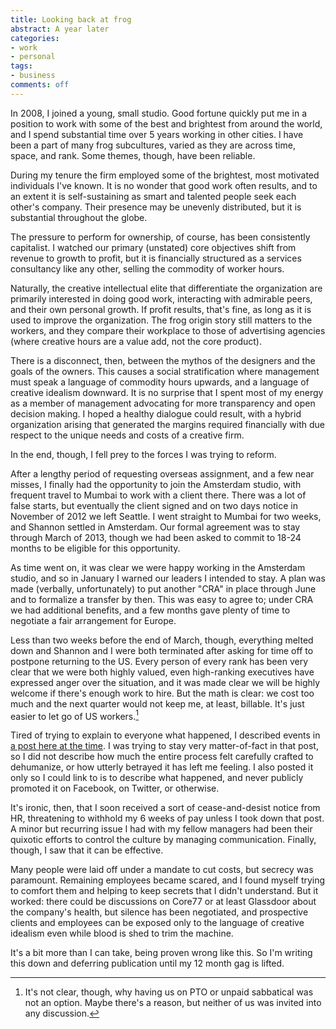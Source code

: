 ```yaml
---
title: Looking back at frog
abstract: A year later
categories:
- work
- personal
tags:
- business
comments: off
---
```


In 2008, I joined a young, small studio. Good fortune quickly put me in a position to work with some of the best and brightest from around the world, and I spend substantial time over 5 years working in other cities. I have been a part of many frog subcultures, varied as they are across time, space, and rank. Some themes, though, have been reliable.

During my tenure the firm employed some of the brightest, most motivated individuals I've known. It is no wonder that good work often results, and to an extent it is self-sustaining as smart and talented people seek each other's company. Their presence may be unevenly distributed, but it is substantial throughout the globe.

The pressure to perform for ownership, of course, has been consistently capitalist. I watched our primary (unstated) core objectives shift from revenue to growth to profit, but it is financially structured as a services consultancy like any other, selling the commodity of worker hours.

Naturally, the creative intellectual elite that differentiate the organization are primarily interested in doing good work, interacting with admirable peers, and their own personal growth. If profit results, that's fine, as long as it is used to improve the organization. The frog origin story still matters to the workers, and they compare their workplace to those of advertising agencies (where creative hours are a value add, not the core product).

There is a disconnect, then, between the mythos of the designers and the goals of the owners. This causes a social stratification where management must speak a language of commodity hours upwards, and a language of creative idealism downward. It is no surprise that I spent most of my energy as a member of management advocating for more transparency and open decision making. I hoped a healthy dialogue could result, with a hybrid organization arising that generated the margins required financially with due respect to the unique needs and costs of a creative firm.

In the end, though, I fell prey to the forces I was trying to reform.

After a lengthy period of requesting overseas assignment, and a few near misses, I finally had the opportunity to join the Amsterdam studio, with frequent travel to Mumbai to work with a client there. There was a lot of false starts, but eventually the client signed and on two days notice in November of 2012 we left Seattle. I went straight to Mumbai for two weeks, and Shannon settled in Amsterdam. Our formal agreement was to stay through March of 2013, though we had been asked to commit to 18-24 months to be eligible for this opportunity.

As time went on, it was clear we were happy working in the Amsterdam studio, and so in January I warned our leaders I intended to stay. A plan was made (verbally, unfortunately) to put another "CRA" in place through June and to formalize a transfer by then. This was easy to agree to; under CRA we had additional benefits, and a few months gave plenty of time to negotiate a fair arrangement for Europe.

Less than two weeks before the end of March, though, everything melted down and Shannon and I were both terminated after asking for time off to postpone returning to the US. Every person of every rank has been very clear that we were both highly valued, even high-ranking executives have expressed anger over the situation, and it was made clear we will be highly welcome if there's enough work to hire. But the math is clear: we cost too much and the next quarter would not keep me, at least, billable. It's just easier to let go of US workers.[^1]

[^1]: It's not clear, though, why having us on PTO or unpaid sabbatical was not an option. Maybe there's a reason, but neither of us was invited into any discussion.

Tired of trying to explain to everyone what happened, I described events in [a post here at the time][eof]. I was trying to stay very matter-of-fact in that post, so I did not describe how much the entire process felt carefully crafted to dehumanize, or how utterly betrayed it has left me feeling. I also posted it only so I could link to is to describe what happened, and never publicly promoted it on Facebook, on Twitter, or otherwise.

[eof]: http://hans.gerwitz.com/2013/03/29/end-of-frog.html

It's ironic, then, that I soon received a sort of cease-and-desist notice from HR, threatening to withhold my 6 weeks of pay unless I took down that post. A minor but recurring issue I had with my fellow managers had been their quixotic efforts to control the culture by managing communication. Finally, though, I saw that it can be effective.

Many people were laid off under a mandate to cut costs, but secrecy was paramount. Remaining employees became scared, and I found myself trying to comfort them and helping to keep secrets that I didn't understand. But it worked: there could be discussions on Core77 or at least Glassdoor about the company's health, but silence has been negotiated, and prospective clients and employees can be exposed only to the language of creative idealism even while blood is shed to trim the machine.

It's a bit more than I can take, being proven wrong like this. So I'm writing this down and deferring publication until my 12 month gag is lifted.
